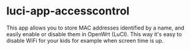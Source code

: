 # luci-app-accesscontrol
This app allows you to store MAC addresses identified by a name, and easily enable or disable them in OpenWrt (LuCI). This way it's easy to disable WiFi for your kids for example when screen time is up.
